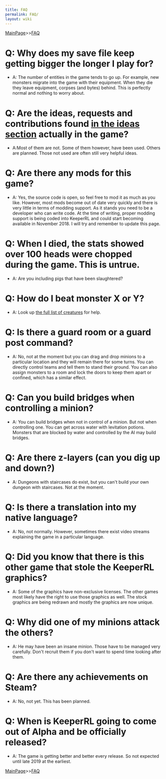 ```yaml
---
title: FAQ
permalink: FAQ/
layout: wiki
---
```


[MainPage](/keeperrl_wiki/ "wikilink")>>[FAQ](/keeperrl_wiki/FAQ "wikilink")

Q: Why does my save file keep getting bigger the longer I play for?
===================================================================

-   A: The number of entities in the game tends to go up. For example,
    new monsters migrate into the game with their equipment. When they
    die they leave equipment, corpses (and bytes) behind. This is
    perfectly normal and nothing to worry about.

Q: Are the ideas, requests and contributions found [in the ideas section](/keeperrl_wiki/Player_Ideas,_Requests_And_Contributions "wikilink") actually in the game?
====================================================================================================================================================

-   A:Most of them are not. Some of them however, have been used. Others
    are planned. Those not used are often still very helpful ideas.

Q: Are there any mods for this game?
====================================

-   A: Yes, the source code is open, so feel free to mod it as much as
    you like. However, most mods become out of date very quickly and
    there is very little in terms of modding support. As it stands you
    need to be a developer who can write code. At the time of writing,
    proper modding support is being coded into KeeperRL and could start
    becoming available in November 2018. I will try and remember to
    update this page.

Q: When I died, the stats showed over 100 heads were chopped during the game. This is untrue.
=============================================================================================

-   A: Are you including pigs that have been slaughtered?

Q: How do I beat monster X or Y?
================================

-   A: Look up [ the full list of
    creatures](/keeperrl_wiki/Creatures_Guide "wikilink") for help.

Q: Is there a guard room or a guard post command?
=================================================

-   A: No, not at the moment but you can drag and drop minions to a
    particular location and they will remain there for some turns. You
    can directly control teams and tell them to stand their ground. You
    can also assign monsters to a room and lock the doors to keep them
    apart or confined, which has a similar effect.

Q: Can you build bridges when controlling a minion?
===================================================

-   A: You can build bridges when not in control of a minion. But not
    when controlling one. You can get across water with levitation
    potions. Monsters that are blocked by water and controlled by the AI
    may build bridges.

Q: Are there z-layers (can you dig up and down?)
================================================

-   A: Dungeons with staircases do exist, but you can't build your own
    dungeon with staircases. Not at the moment.

Q: Is there a translation into my native language?
==================================================

-   A: No, not normally. However, sometimes there exist video streams
    explaining the game in a particular language.

Q: Did you know that there is this other game that stole the KeeperRL graphics?
===============================================================================

-   A: Some of the graphics have non-exclusive licenses. The other games
    most likely have the right to use those graphics as well. The stock
    graphics are being redrawn and mostly the graphics are now unique.

Q: Why did one of my minions attack the others?
===============================================

-   A: He may have been an insane minion. Those have to be managed very
    carefully. Don't recruit them if you don't want to spend time
    looking after them.

Q: Are there any achievements on Steam?
=======================================

-   A: No, not yet. This has been planned.

Q: When is KeeperRL going to come out of Alpha and be officially released?
==========================================================================

-   A: The game is getting better and better every release. So not
    expected until late 2019 at the earliest.

[MainPage](/keeperrl_wiki/ "wikilink")>>[FAQ](/keeperrl_wiki/FAQ "wikilink")

